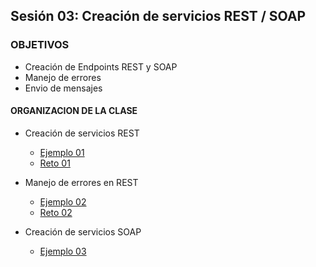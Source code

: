 
## Sesión 03: Creación de servicios REST / SOAP

### OBJETIVOS 

- Creación de Endpoints REST y SOAP
- Manejo de errores
- Envio de mensajes

#### ORGANIZACION DE LA CLASE 

- Creación de servicios REST
	- [Ejemplo 01](Ejemplo-01)
	- [Reto 01](Reto-01)
	
- Manejo de errores en REST	
	- [Ejemplo 02](Ejemplo-02)
	- [Reto 02](Reto-02)
	
- Creación de servicios SOAP	
	- [Ejemplo 03](Ejemplo-03)
